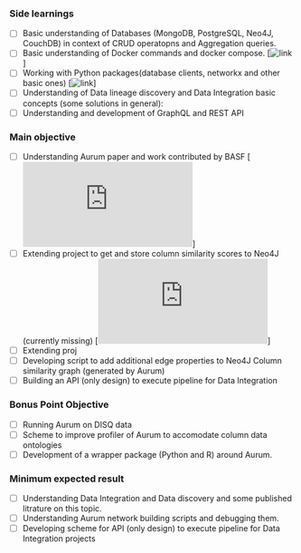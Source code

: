 ### Side learnings
- [ ] Basic understanding of Databases (MongoDB, PostgreSQL, Neo4J, CouchDB) in context of CRUD operatopns and Aggregation queries.
- [ ] Basic understanding of Docker commands and docker compose. [![link](https://stackify.com/docker-tutorial/)]
- [ ] Working with Python packages(database clients, networkx and other basic ones) [![link](https://networkx.org/)]
- [ ] Understanding of Data lineage discovery and Data Integration basic concepts (some solutions in general):
- [ ] Understanding and development of GraphQL and REST API

### Main objective
- [ ] Understanding Aurum paper and work contributed by BASF [![link](https://github.com/mitdbg/aurum-datadiscovery/blob/master/knowledgerepr/fieldnetwork.py)]
- [ ] Extending project to get and store column similarity scores to Neo4J (currently missing) [![link](https://github.com/mitdbg/aurum-datadiscovery/blob/master/knowledgerepr/fieldnetwork.py)]
- [ ] Extending proj
- [ ] Developing script to add additional edge properties to Neo4J Column similarity graph (generated by Aurum) 
- [ ] Building an API (only design) to execute pipeline for Data Integration

### Bonus Point Objective
- [ ] Running Aurum on DISQ data
- [ ] Scheme to improve profiler of Aurum to accomodate column data ontologies
- [ ] Development of a wrapper package (Python and R) around Aurum.

### Minimum expected result
- [ ] Understanding Data Integration and Data discovery and some published litrature on this topic.
- [ ] Understanding Aurum network building scripts and debugging them.
- [ ] Developing scheme for API (only design) to execute pipeline for Data Integration projects
